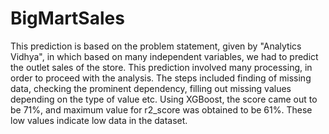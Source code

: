 # BigMartSales
This prediction is based on the problem statement, given by "Analytics Vidhya", in which based on many independent variables, we had to predict the outlet sales of the store.
This prediction involved many processing, in order to proceed with the analysis. 
The steps included finding of missing data, checking the prominent dependency, filling out missing values depending on the type of value etc. 
Using XGBoost, the score came out to be 71%, and maximum value for r2_score was obtained to be 61%. These low values indicate low data in the dataset.
